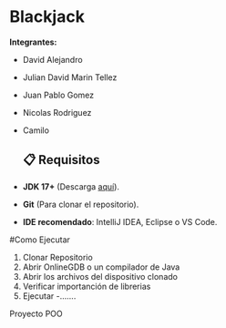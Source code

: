 # Blackjack
**Integrantes:**
- David Alejandro
- Julian David Marin Tellez
- Juan Pablo Gomez
- Nicolas Rodriguez
- Camilo

  ## 📋 Requisitos  
- **JDK 17+** (Descarga [aquí](https://adoptium.net/)).  
- **Git** (Para clonar el repositorio).  
- **IDE recomendado**: IntelliJ IDEA, Eclipse o VS Code.  

#Como Ejecutar
1. Clonar Repositorio
2. Abrir OnlineGDB o un compilador de Java
3. Abrir los archivos del dispositivo clonado
4. Verificar importanción de librerias
5. Ejecutar 
-.......
  
Proyecto POO
